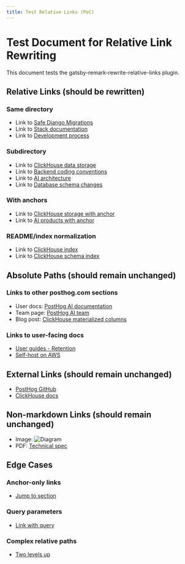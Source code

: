 ```yaml
---
title: Test Relative Links (PoC)
---
```


# Test Document for Relative Link Rewriting

This document tests the gatsby-remark-rewrite-relative-links plugin.

## Relative Links (should be rewritten)

### Same directory
- Link to [Safe Django Migrations](./safe-django-migrations.md)
- Link to [Stack documentation](./stack.md)
- Link to [Development process](./development-process.md)

### Subdirectory
- Link to [ClickHouse data storage](./clickhouse/data-storage.mdx)
- Link to [Backend coding conventions](./conventions/backend-coding.md)
- Link to [AI architecture](./ai/architecture.md)
- Link to [Database schema changes](./databases/schema-changes.md)

### With anchors
- Link to [ClickHouse storage with anchor](./clickhouse/data-storage.mdx#partition-by)
- Link to [AI products with anchor](./ai/products.md#posthog-ai)

### README/index normalization
- Link to [ClickHouse index](./clickhouse/index.mdx)
- Link to [ClickHouse schema index](./clickhouse/schema/index.mdx)

## Absolute Paths (should remain unchanged)

### Links to other posthog.com sections
- User docs: [PostHog AI documentation](/docs/posthog-ai)
- Team page: [PostHog AI team](/teams/posthog-ai)
- Blog post: [ClickHouse materialized columns](/blog/clickhouse-materialized-columns)

### Links to user-facing docs
- [User guides - Retention](/docs/user-guides/retention)
- [Self-host on AWS](/docs/self-host/deploy/aws)

## External Links (should remain unchanged)

- [PostHog GitHub](https://github.com/PostHog/posthog)
- [ClickHouse docs](https://clickhouse.com/docs/)

## Non-markdown Links (should remain unchanged)

- Image: ![Diagram](../images/architecture-diagram.png)
- PDF: [Technical spec](../pdfs/spec.pdf)

## Edge Cases

### Anchor-only links
- [Jump to section](#relative-links-should-be-rewritten)

### Query parameters
- [Link with query](./stack.md?section=backend)

### Complex relative paths
- [Two levels up](../../README.md)
